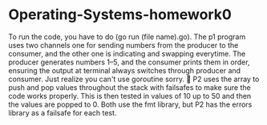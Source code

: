 # Operating-Systems-homework0
To run the code, you have to do (go run (file name).go).
The p1 program uses two channels one for sending numbers from the producer to the consumer, and the other one is  indicating and swapping everytime. The producer generates numbers 1–5, and the consumer prints them in order, ensuring the output at terminal always switches through producer and consumer. Just realize you can't use goroutine sorry. 🙁 P2 uses the array to push and pop values throughout the stack with failsafes to make sure the code works properly. This is then tested in values of 10 up to 50 and then the values are popped to 0. Both use the fmt library, but P2 has the errors library as a failsafe for each test.
